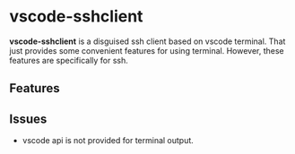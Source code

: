# vscode-sshclient

**vscode-sshclient** is a disguised ssh client based on vscode terminal. That just provides some convenient features for using terminal. However, these features are specifically for ssh.

## Features

## Issues
- vscode api is not provided for terminal output.
